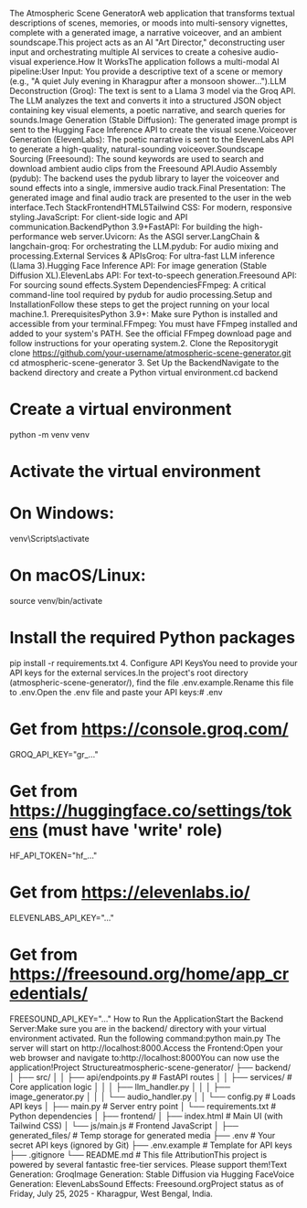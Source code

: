 The Atmospheric Scene GeneratorA web application that transforms textual descriptions of scenes, memories, or moods into multi-sensory vignettes, complete with a generated image, a narrative voiceover, and an ambient soundscape.This project acts as an AI "Art Director," deconstructing user input and orchestrating multiple AI services to create a cohesive audio-visual experience.How It WorksThe application follows a multi-modal AI pipeline:User Input: You provide a descriptive text of a scene or memory (e.g., "A quiet July evening in Kharagpur after a monsoon shower...").LLM Deconstruction (Groq): The text is sent to a Llama 3 model via the Groq API. The LLM analyzes the text and converts it into a structured JSON object containing key visual elements, a poetic narrative, and search queries for sounds.Image Generation (Stable Diffusion): The generated image prompt is sent to the Hugging Face Inference API to create the visual scene.Voiceover Generation (ElevenLabs): The poetic narrative is sent to the ElevenLabs API to generate a high-quality, natural-sounding voiceover.Soundscape Sourcing (Freesound): The sound keywords are used to search and download ambient audio clips from the Freesound API.Audio Assembly (pydub): The backend uses the pydub library to layer the voiceover and sound effects into a single, immersive audio track.Final Presentation: The generated image and final audio track are presented to the user in the web interface.Tech StackFrontendHTML5Tailwind CSS: For modern, responsive styling.JavaScript: For client-side logic and API communication.BackendPython 3.9+FastAPI: For building the high-performance web server.Uvicorn: As the ASGI server.LangChain & langchain-groq: For orchestrating the LLM.pydub: For audio mixing and processing.External Services & APIsGroq: For ultra-fast LLM inference (Llama 3).Hugging Face Inference API: For image generation (Stable Diffusion XL).ElevenLabs API: For text-to-speech generation.Freesound API: For sourcing sound effects.System DependenciesFFmpeg: A critical command-line tool required by pydub for audio processing.Setup and InstallationFollow these steps to get the project running on your local machine.1. PrerequisitesPython 3.9+: Make sure Python is installed and accessible from your terminal.FFmpeg: You must have FFmpeg installed and added to your system's PATH. See the official FFmpeg download page and follow instructions for your operating system.2. Clone the Repositorygit clone https://github.com/your-username/atmospheric-scene-generator.git
cd atmospheric-scene-generator
3. Set Up the BackendNavigate to the backend directory and create a Python virtual environment.cd backend

# Create a virtual environment
python -m venv venv

# Activate the virtual environment
# On Windows:
venv\Scripts\activate
# On macOS/Linux:
source venv/bin/activate

# Install the required Python packages
pip install -r requirements.txt
4. Configure API KeysYou need to provide your API keys for the external services.In the project's root directory (atmospheric-scene-generator/), find the file .env.example.Rename this file to .env.Open the .env file and paste your API keys:# .env

# Get from https://console.groq.com/
GROQ_API_KEY="gr_..."

# Get from https://huggingface.co/settings/tokens (must have 'write' role)
HF_API_TOKEN="hf_..."

# Get from https://elevenlabs.io/
ELEVENLABS_API_KEY="..."

# Get from https://freesound.org/home/app_credentials/
FREESOUND_API_KEY="..."
How to Run the ApplicationStart the Backend Server:Make sure you are in the backend/ directory with your virtual environment activated. Run the following command:python main.py
The server will start on http://localhost:8000.Access the Frontend:Open your web browser and navigate to:http://localhost:8000You can now use the application!Project Structureatmospheric-scene-generator/
├── backend/
│   ├── src/
│   │   ├── api/endpoints.py      # FastAPI routes
│   │   ├── services/             # Core application logic
│   │   │   ├── llm_handler.py
│   │   │   ├── image_generator.py
│   │   │   └── audio_handler.py
│   │   └── config.py           # Loads API keys
│   ├── main.py                 # Server entry point
│   └── requirements.txt        # Python dependencies
│
├── frontend/
│   ├── index.html              # Main UI (with Tailwind CSS)
│   └── js/main.js              # Frontend JavaScript
│
├── generated_files/            # Temp storage for generated media
├── .env                        # Your secret API keys (ignored by Git)
├── .env.example                # Template for API keys
├── .gitignore
└── README.md                   # This file
AttributionThis project is powered by several fantastic free-tier services. Please support them!Text Generation: GroqImage Generation: Stable Diffusion via Hugging FaceVoice Generation: ElevenLabsSound Effects: Freesound.orgProject status as of Friday, July 25, 2025 - Kharagpur, West Bengal, India.